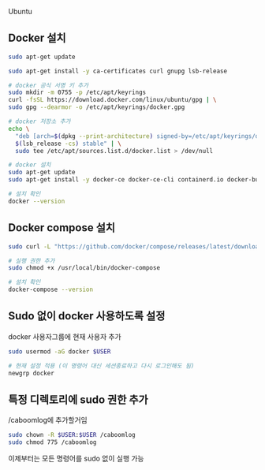 Ubuntu

## Docker 설치
```bash
sudo apt-get update
```

```bash
sudo apt-get install -y ca-certificates curl gnupg lsb-release
```

```bash
# docker 공식 서명 키 추가
sudo mkdir -m 0755 -p /etc/apt/keyrings
curl -fsSL https://download.docker.com/linux/ubuntu/gpg | \
sudo gpg --dearmor -o /etc/apt/keyrings/docker.gpg
```

```bash
# docker 저장소 추가
echo \
  "deb [arch=$(dpkg --print-architecture) signed-by=/etc/apt/keyrings/docker.gpg] https://download.docker.com/linux/ubuntu \
  $(lsb_release -cs) stable" | \
  sudo tee /etc/apt/sources.list.d/docker.list > /dev/null
```

```bash
# docker 설치
sudo apt-get update
sudo apt-get install -y docker-ce docker-ce-cli containerd.io docker-buildx-plugin docker-compose-plugin
```

```bash
# 설치 확인
docker --version
```

## Docker compose 설치
```bash
sudo curl -L "https://github.com/docker/compose/releases/latest/download/docker-compose-$(uname -s)-$(uname -m)" -o /usr/local/bin/docker-compose
```

```bash
# 실행 권한 추가
sudo chmod +x /usr/local/bin/docker-compose
```

```bash
# 설치 확인
docker-compose --version
```

## Sudo 없이 docker 사용하도록 설정
docker 사용자그룹에 현재 사용자 추가
```bash
sudo usermod -aG docker $USER
```

```bash
# 현재 설정 적용 (이 명령어 대신 세션종료하고 다시 로그인해도 됨)
newgrp docker
```

## 특정 디렉토리에 sudo 권한 추가
/caboomlog에 추가할거임

```bash
sudo chown -R $USER:$USER /caboomlog
sudo chmod 775 /caboomlog
```

이제부터는 모든 명령어를 sudo 없이 실행 가능
